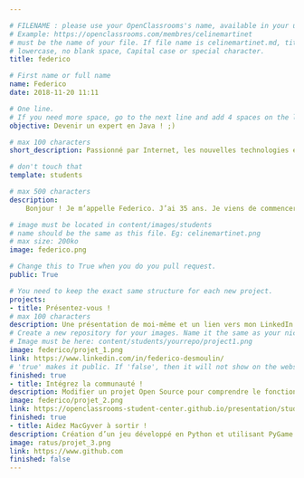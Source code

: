 ```yaml
---

# FILENAME : please use your OpenClassrooms's name, available in your url.
# Example: https://openclassrooms.com/membres/celinemartinet
# must be the name of your file. If file name is celinemartinet.md, title is celinemartinet.
# lowercase, no blank space, Capital case or special character.
title: federico

# First name or full name
name: Federico
date: 2018-11-20 11:11

# One line.
# If you need more space, go to the next line and add 4 spaces on the left, as in 'description'.
objective: Devenir un expert en Java ! ;)

# max 100 characters
short_description: Passionné par Internet, les nouvelles technologies et surtout de 3D.

# don't touch that
template: students

# max 500 characters
description:
    Bonjour ! Je m’appelle Federico. J’ai 35 ans. Je viens de commencer une formation de « développeur d’applications - Java » avec OpenClassrooms. Titulaire d’un Diplôme National d’Arts Plastiques obtenu à l’Ecole Supérieure d’Art et de Communication de Cambrai et photographe, je souhaite diversifier ma formation. Très heureux d’intégrer la communauté, je souhaite à tous les autres étudiants bonne chance !

# image must be located in content/images/students
# name should be the same as this file. Eg: celinemartinet.png
# max size: 200ko
image: federico.png

# Change this to True when you do you pull request.
public: True

# You need to keep the exact same structure for each new project.
projects:
- title: Présentez-vous !
# max 100 characters
description: Une présentation de moi-même et un lien vers mon LinkedIn.
# Create a new repository for your images. Name it the same as your nickname and profile picture.
# Image must be here: content/students/yourrepo/project1.png
image: federico/projet_1.png
link: https://www.linkedin.com/in/federico-desmoulin/
# 'true' makes it public. If 'false', then it will not show on the website.
finished: true
- title: Intégrez la communauté !
description: Modifier un projet Open Source pour comprendre le fonctionnement de Git, de Github et des pull requests.
image: federico/projet_2.png
link: https://openclassrooms-student-center.github.io/presentation/students/federico.html
finished: true
- title: Aidez MacGyver à sortir !
description: Création d’un jeu développé en Python et utilisant PyGame.
image: ratus/projet_3.png
link: https://www.github.com
finished: false
---
```

